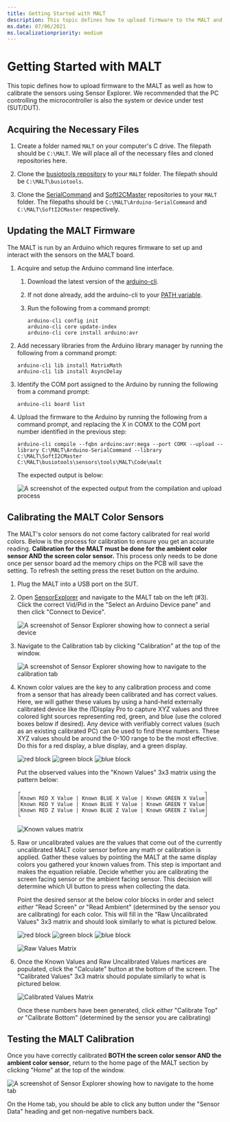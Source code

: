 ```yaml
---
title: Getting Started with MALT
description: This topic defines how to upload firmware to the MALT and how to calibrate it using Sensor Explorer.
ms.date: 07/06/2021
ms.localizationpriority: medium
---
```


# Getting Started with MALT

This topic defines how to upload firmware to the MALT as well as how to calibrate the sensors using Sensor Explorer. We recommended that the PC controlling the microcontroller is also the system or device under test (SUT/DUT).  

## Acquiring the Necessary Files

1. Create a folder named `MALT` on your computer's C drive. The filepath should be `C:\MALT`. We will place all of the necessary files and cloned repositories here.

1. Clone the [busiotools repository](https://github.com/microsoft/busiotools) to your `MALT` folder. The filepath should be `C:\MALT\busiotools`.

2. Clone the [SerialCommand](https://github.com/kroimon/Arduino-SerialCommand) and [SoftI2CMaster](https://github.com/sastorer/SoftI2CMaster) repositories to your `MALT` folder. The filepaths should be `C:\MALT\Arduino-SerialCommand` and `C:\MALT\SoftI2CMaster` respectively.


## Updating the MALT Firmware

The MALT is run by an Arduino which requres firmware to set up and interact with the sensors on the MALT board.

1. Acquire and setup the Arduino command line interface.
    1. Download the latest version of the [arduino-cli](https://arduino.github.io/arduino-cli/latest/installation/#download).
    2. If not done already, add the arduino-cli to your [PATH variable](https://docs.microsoft.com/windows-server/administration/windows-commands/path).
    3. Run the following from a command prompt:

        ```console
        arduino-cli config init
        arduino-cli core update-index
        arduino-cli core install arduino:avr
        ```

2. Add necessary libraries from the Arduino library manager by running the following from a command prompt:

    ```console
    arduino-cli lib install MatrixMath
    arduino-cli lib install AsyncDelay
    ```

3. Identify the COM port assigned to the Arduino by running the following from a command prompt:

    ```console
    arduino-cli board list
    ```

4. Upload the firmware to the Arduino by running the following from a command prompt, and replacing the X in COMX to the COM port number identified in the previous step:

    ```console
    arduino-cli compile --fqbn arduino:avr:mega --port COMX --upload --library C:\MALT\Arduino-SerialCommand --library C:\MALT\SoftI2CMaster C:\MALT\busiotools\sensors\tools\MALT\Code\malt
    ```
    The expected output is below:
    
    ![A screenshot of the expected output from the compilation and upload process](images/expectedoutput.png)

## Calibrating the MALT Color Sensors

The MALT's color sensors do not come factory calibrated for real world colors. Below is the process for calibration to ensure you get an accurate reading. **Calibration for the MALT must be done for the ambient color sensor AND the screen color sensor.** This process only needs to be done once per sensor board ad the memory chips on the PCB will save the setting. To refresh the setting press the reset button on the arduino.

1. Plug the MALT into a USB port on the SUT.

2. Open [SensorExplorer](testing-sensor-explorer.md) and navigate to the MALT tab on the left (#3). Click the correct Vid/Pid in the "Select an Arduino Device pane" and then click "Connect to Device".

    ![A screenshot of Sensor Explorer showing how to connect a serial device](images/connectdevice.png)

3. Navigate to the Calibration tab by clicking "Calibration" at the top of the window.

    ![A screenshot of Sensor Explorer showing how to navigate to the calibration tab](images/calibrationtab.png)

4. Known color values are the key to any calibration process and come from a sensor that has already been calibrated and has correct values. Here, we will gather these values by using a hand-held externally calibrated device like the i1Display Pro to capture XYZ values and three colored light sources representing red, green, and blue (use the colored boxes below if desired). Any device with verifiably correct values (such as an existing calibrated PC) can be used to find these numbers. These XYZ values should be around the 0-100 range to be the most effective. Do this for a red display, a blue display, and a green display.

    ![red block](images/red.jpg)   ![green block](images/green.jpg)   ![blue block](images/blue.jpg)

    Put the observed values into the "Known Values" 3x3 matrix using the pattern below:
    
    ```console
    ┌                                                            ┐
    │Known RED X Value | Known BLUE X Value | Known GREEN X Value│
    │Known RED Y Value | Known BLUE Y Value | Known GREEN Y Value│
    |Known RED Z Value | Known BLUE Z Value | Known GREEN Z Value│
    └                                                            ┘
    ```
    ![Known values matrix](images/KnownValues.png)

5. Raw or uncalibrated values are the values that come out of the currently uncalibrated MALT color sensor before any math or calibration is applied. Gather these values by pointing the MALT at the same display colors you gathered your known values from. This step is important and makes the equation reliable. Decide whether you are calibrating the screen facing sensor or the ambient facing sensor. This decision will determine which UI button to press when collecting the data.

    Point the desired sensor at the below color blocks in order and select *either* "Read Screen" *or* "Read Ambient" (determined by the sensor you are calibrating) for each color. This will fill in the "Raw Uncalibrated Values" 3x3 matrix and should look similarly to what is pictured below.

    ![red block](images/red.jpg)   ![green block](images/green.jpg)   ![blue block](images/blue.jpg)

    ![Raw Values Matrix](images/RawValues.png)

6. Once the Known Values and Raw Uncalibrated Values martices are populated, click the "Calculate" button at the bottom of the screen. The "Calibrated Values" 3x3 matrix should populate similarly to what is pictured below.

    ![Calibrated Values Matrix](images/CalibratedValues.png)

    Once these numbers have been generated, click *either* "Calibrate Top" *or* "Calibrate Bottom" (determined by the sensor you are calibrating)


## Testing the MALT Calibration

Once you have correctly calibrated **BOTH the screen color sensor AND the ambient color sensor**, return to the home page of the MALT section by clicking "Home" at the top of the window.

![A screenshot of Sensor Explorer showing how to navigate to the home tab](images/calibrationtab.png)

On the Home tab, you should be able to click any button under the "Sensor Data" heading and get non-negative numbers back.